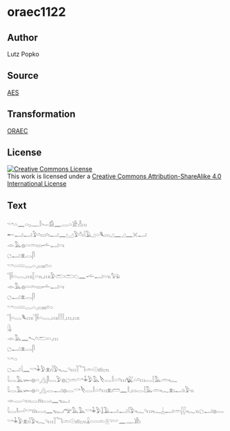 # oraec1122

## Author

Lutz Popko

## Source

[AES](https://github.com/simondschweitzer/aes)

## Transformation

[ORAEC](https://oraec.github.io/)

## License

<a rel="license" href="http://creativecommons.org/licenses/by-sa/4.0/"><img alt="Creative Commons License" style="border-width:0" src="https://i.creativecommons.org/l/by-sa/4.0/88x31.png" /></a><br />This work is licensed under a <a rel="license" href="http://creativecommons.org/licenses/by-sa/4.0/">Creative Commons Attribution-ShareAlike 4.0 International License</a>

## Text

𓎡𓏏𓈖𓏏𓊪𓊃𓎛𓄑𓀁𓈖𓂋𓏏𓀀𓁐𓏥<br>
𓄡𓂝𓂝𓅱𓏌𓏥𓏌𓏤𓂝𓈖𓈋𓅱𓏊𓏤𓇋𓄿𓈎𓏏𓆰𓏥𓈎𓈖𓈎𓈖𓏴𓂝<br>
𓁹𓅓𓐍𓏏𓏛𓏥𓌡𓂝𓏏𓏤<br>
𓐎𓂝𓁷𓂋𓋴<br>
𓎡𓏏𓄲𓂋𓏏𓈒𓏥𓏤𓏤𓏌𓏏<br>
𓊹𓌢𓏏𓂋𓈒𓏥𓏤𓐮𓏏𓏭𓈒𓏥𓏤𓅱𓂧𓂧𓆇𓈖𓌡𓂝𓏏𓏭𓃙𓏤<br>
𓁹𓅓𓐍𓏏𓏛𓏥𓌡𓂝𓏏𓏤<br>
𓐎𓂝𓁷𓂋𓋴<br>
𓎡𓏏𓄲𓂋𓏏𓈒𓏥𓏤𓏤𓏤𓏌𓏏<br>
𓊹𓏏𓂋𓆰𓏥𓏤𓊹𓌢𓏏𓂋𓈒𓏥𓏤𓌉𓌉𓌉𓈒𓏥𓈒𓏥𓏤<br>
𓊮<br>
𓁹𓅓𓈖𓍇𓏌𓂧𓏏𓈒𓏥<br>
𓐎𓂝𓁷𓂋𓋴<br>
𓎡𓏏<br>
𓐎𓂝𓇋𓈖𓎡𓇓𓅱𓁷𓏤𓇋𓅱𓆑𓄹𓏥𓇅𓆓𓏛𓇳𓏤𓁶𓊪𓏭<br>
𓇋𓂋𓅓𓆱𓐍𓏏𓂻𓋴𓂋𓅱𓐍𓐎𓏛𓎡𓇓𓅱𓅓𓌸𓂋𓎛𓏏𓏌𓏥𓆤𓏏𓏌𓏥𓂋𓇛𓅓𓏛𓆑<br>
𓇋𓂋𓅓𓆱𓐍𓏏𓂻𓂋𓂝𓐍𓂋𓎡𓌸𓂋𓎛𓏏𓏌𓏥𓁷𓏤𓏠𓈖𓎛𓈒𓏥𓂋𓇛𓅓𓏛𓆑𓁷𓏤𓂝𓏤𓅱𓏭<br>
𓁹𓂋𓏏𓏥𓂋𓁶𓏤𓂋𓏤𓈖𓆊𓏤<br>
𓇋𓂋𓂡𓎡𓁶𓏤𓂋𓏤𓈖𓆊𓏤𓅠𓅓𓅓𓎡𓇓𓅱𓆼𓄿𓂝𓂝𓇋𓅱𓆑𓄹𓏥𓆑𓐣𓂝𓏛𓆄𓆄𓆑𓏭𓐎𓂝𓐍𓂋𓎡𓇓𓅱𓁷𓏤𓇋𓅱𓆑𓄹𓏥𓇅𓆓𓏛𓇳𓏤𓁶𓊪𓏭𓏇𓏏𓏏𓏛𓇶𓄹𓎟𓈖𓊃𓀀𓏤<br>
